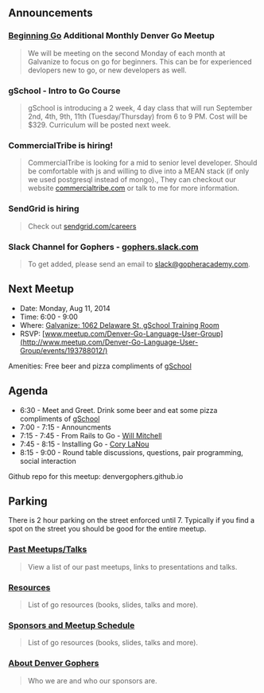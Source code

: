 Announcements
------------

### [Beginning Go](http://www.meetup.com/Denver-Go-Language-User-Group/events/193788012/) Additional Monthly Denver Go Meetup
> We will be meeting on the second Monday of each month at Galvanize to focus on go for beginners.
> This can be for experienced devlopers new to go, or new developers as well.

### gSchool - Intro to Go Course
> gSchool is introducing a 2 week, 4 day class that will run September 2nd, 4th, 9th, 11th (Tuesday/Thursday) from 6 to 9 PM.
> Cost will be $329.  Curriculum will be posted next week.

### CommercialTribe is hiring!
> CommercialTribe is looking for a mid to senior level developer.
> Should be comfortable with js and willing to dive into a MEAN stack (if only we used postgresql instead of mongo).,
> They can checkout our website [commercialtribe.com](http://commercialtribe.com) or talk to me for more information.

### SendGrid is hiring
> Check out [sendgrid.com/careers](http://sendgrid.com/careers)

### Slack Channel for Gophers - [gophers.slack.com](https://gophers.slack.com)
> To get added, please send an email to [slack@gopheracademy.com](mailto:slack@gopheracademy.com).  

Next Meetup
----------

* Date: Monday, Aug 11, 2014
* Time: 6:00 - 9:00
* Where: [Galvanize: 1062 Delaware St, gSchool Training Room](https://www.google.com/maps/place/Galvanize/@39.733489,-104.992522,17z/data=!3m1!4b1!4m7!1m4!3m3!1s0x876c7f2c1488519d:0xc08b308e3430cf62!2sGalvanize!3b1!3m1!1s0x876c7f2c1488519d:0xc08b308e3430cf62)
* RSVP: [www.meetup.com/Denver-Go-Language-User-Group](http://www.meetup.com/Denver-Go-Language-User-Group/events/193788012/)

Amenities: Free beer and pizza compliments of [gSchool](http://www.galvanize.it/school/)

Agenda
--------
* 6:30 - Meet and Greet. Drink some beer and eat some pizza compliments of [gSchool](http://www.galvanize.it/school/)
* 7:00 - 7:15 - Announcments
* 7:15 - 7:45 - From Rails to Go - [Will Mitchell](https://github.com/wvmitchell)
* 7:45 - 8:15 - Installing Go - [Cory LaNou](https://github.com/corylanou)
* 8:15 - 9:00 - Round table discussions, questions, pair programming, social interaction

Github repo for this meetup: denvergophers.github.io

Parking
---------
There is 2 hour parking on the street enforced until 7.  Typically if you find a spot on the street you should be good for the entire meetup.

### [Past Meetups/Talks](https://github.com/DenverGophers/talks/blob/master/PAST.md)
> View a list of our past meetups, links to presentations and talks.

### [Resources](https://github.com/DenverGophers/talks/blob/master/RESOURCES.md)
> List of go resources (books, slides, talks and more).

### [Sponsors and Meetup Schedule](https://github.com/DenverGophers/talks/blob/master/SPONSORS.md)
> List of go resources (books, slides, talks and more).

### [About Denver Gophers](https://github.com/DenverGophers/talks/blob/master/ABOUT.md)
> Who we are and who our sponsors are.
